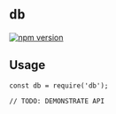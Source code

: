 # `db`
[![npm version](https://badge.fury.io/js/@ezweb%2Fdb.svg)](https://badge.fury.io/js/@ezweb%2Fdb)

## Usage

```
const db = require('db');

// TODO: DEMONSTRATE API
```

